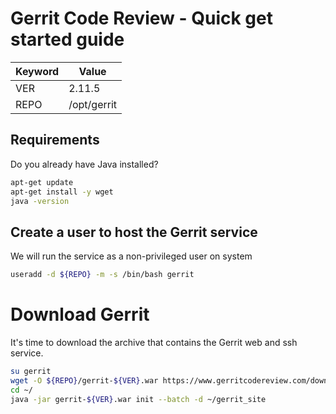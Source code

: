 # Gerrit Code Review - Quick get started guide

Keyword | Value
---- | ----
VER  | 2.11.5
REPO | /opt/gerrit

## Requirements

Do you already have Java installed?

~~~bash
apt-get update
apt-get install -y wget
java -version
~~~

## Create a user to host the Gerrit service

We will run the service as a non-privileged user on system

~~~bash
useradd -d ${REPO} -m -s /bin/bash gerrit
~~~

# Download Gerrit

It's time to download the archive that contains the Gerrit web and ssh service.

~~~bash
su gerrit
wget -O ${REPO}/gerrit-${VER}.war https://www.gerritcodereview.com/download/gerrit-${VER}.war
cd ~/
java -jar gerrit-${VER}.war init --batch -d ~/gerrit_site
~~~
